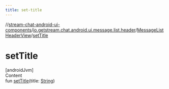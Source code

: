 ```yaml
---
title: set-title
---
```

//[stream-chat-android-ui-components](../../../index.md)/[io.getstream.chat.android.ui.message.list.header](../index.md)/[MessageListHeaderView](index.md)/[setTitle](setTitle.md)



# setTitle  
[androidJvm]  
Content  
fun [setTitle](setTitle.md)(title: [String](https://kotlinlang.org/api/latest/jvm/stdlib/kotlin/-string/index.html))  



